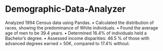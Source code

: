 # Demographic-Data-Analyzer
Analyzed 1994 Census data using Pandas. • Calculated the distribution of races, showing the predominance of White individuals. • Found the average age of men to be 39.4 years. • Determined 16.4% of individuals held a Bachelor’s degree. • Assessed income disparities: 46.5 % of those with advanced degrees earned > 50K, compared to 17.4% without.
